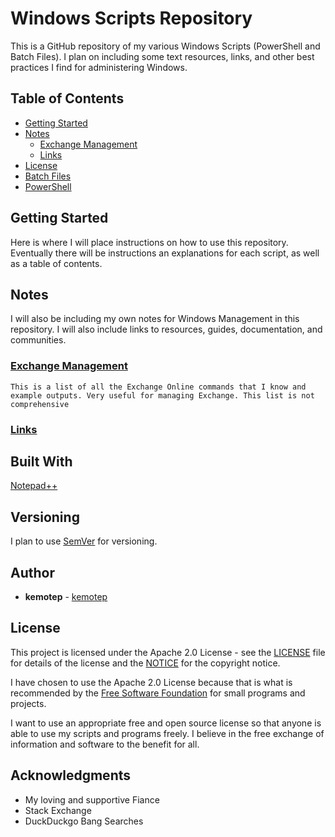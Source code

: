 # Windows Scripts Repository

This is a GitHub repository of my various Windows Scripts (PowerShell and Batch Files). I plan on including some text resources, links, and other best practices I find for administering Windows.

## Table of Contents

* [Getting Started](https://github.com/kemotep/Windows#getting-started)
* [Notes](https://github.com/kemotep/Windows#Notes)
	* [Exchange Management](https://github.com/kemotep/Windows#exchange-management)
	* [Links](https://github.com/kemotep/Windows#links)
* [License](LICENSE.md)
* [Batch Files](https://github.com/kemotep/Windows/tree/master/BatchFiles)
* [PowerShell](https://github.com/kemotep/Windows/tree/master/PowerShell)


## Getting Started

Here is where I will place instructions on how to use this repository. Eventually there will be instructions an explanations for each script, as well as a table of contents.


## Notes

I will also be including my own notes for Windows Management in this repository. I will also include links to resources, guides, documentation, and communities.

  ### [Exchange Management](https://github.com/kemotep/Windows/blob/master/Notes/Exchange%20Management.md)
  
	This is a list of all the Exchange Online commands that I know and example outputs. Very useful for managing Exchange. This list is not comprehensive 

  ### [Links](https://github.com/kemotep/Windows/blob/master/Notes/Links.md)


## Built With

[Notepad++](https://notepad-plus-plus.org/)

## Versioning

I plan to use [SemVer](http://semver.org/) for versioning.

## Author

* **kemotep** - [kemotep](https://github.com/kemotep)

## License

This project is licensed under the Apache 2.0 License - see the [LICENSE](LICENSE) file for details of the license and the [NOTICE](NOTICE) for the copyright notice.

I have chosen to use the Apache 2.0 License because that is what is recommended by the [Free Software Foundation](https://www.gnu.org/licenses/license-recommendations.html) for small programs and projects.

I want to use an appropriate free and open source license so that anyone is able to use my scripts and programs freely. I believe in the free exchange of information and software to the benefit for all. 

## Acknowledgments

* My loving and supportive Fiance
* Stack Exchange
* DuckDuckgo Bang Searches